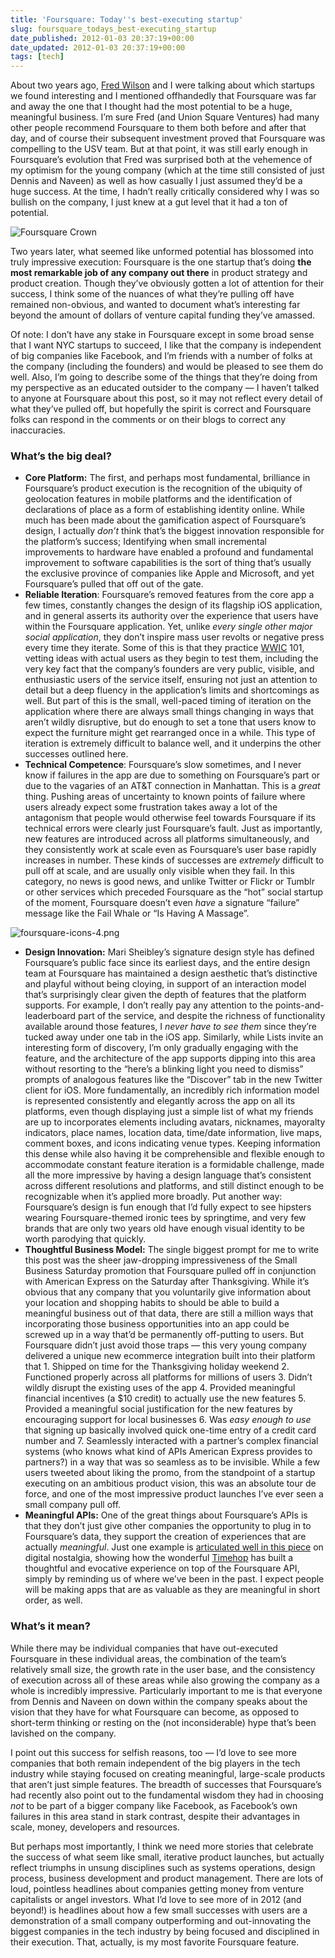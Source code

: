 ```yaml
---
title: 'Foursquare: Today''s best-executing startup'
slug: foursquare_todays_best-executing_startup
date_published: 2012-01-03 20:37:19+00:00
date_updated: 2012-01-03 20:37:19+00:00
tags: [tech]
---
```

About two years ago, [Fred Wilson](http://www.avc.com/) and I were talking about which startups we found interesting and I mentioned offhandedly that Foursquare was far and away the one that I thought had the most potential to be a huge, meaningful business. I’m sure Fred (and Union Square Ventures) had many other people recommend Foursquare to them both before and after that day, and of course their subsequent investment proved that Foursquare was compelling to the USV team. But at that point, it was still early enough in Foursquare’s evolution that Fred was surprised both at the vehemence of my optimism for the young company (which at the time still consisted of just Dennis and Naveen) as well as how casually I just assumed they’d be a huge success. At the time, I hadn’t really critically considered why I was so bullish on the company, I just knew at a gut level that it had a ton of potential.

![Foursquare Crown](https://cdn.glitch.global/c4e475b2-a54e-47e0-973c-ed0bd1b46262/foursquare-crown.png?v=1670712925953 "Foursquare Crown")

Two years later, what seemed like unformed potential has blossomed into truly impressive execution: Foursquare is the one startup that’s doing **the most remarkable job of any company out there** in product strategy and product creation. Though they’ve obviously gotten a lot of attention for their success, I think some of the nuances of what they’re pulling off have remained non-obvious, and wanted to document what’s interesting far beyond the amount of dollars of venture capital funding they’ve amassed.

Of note: I don’t have any stake in Foursquare except in some broad sense that I want NYC startups to succeed, I like that the company is independent of big companies like Facebook, and I’m friends with a number of folks at the company (including the founders) and would be pleased to see them do well. Also, I’m going to describe some of the things that they’re doing from my perspective as an educated outsider to the company — I haven’t talked to anyone at Foursquare about this post, so it may not reflect every detail of what they’ve pulled off, but hopefully the spirit is correct and Foursquare folks can respond in the comments or on their blogs to correct any inaccuracies.

### What’s the big deal?

- **Core Platform:** The first, and perhaps most fundamental, brilliance in Foursquare’s product execution is the recognition of the ubiquity of geolocation features in mobile platforms and the identification of declarations of place as a form of establishing identity online. While much has been made about the gamification aspect of Foursquare’s design, I actually *don’t* think that’s the biggest innovation responsible for the platform’s success; Identifying when small incremental improvements to hardware have enabled a profound and fundamental improvement to software capabilities is the sort of thing that’s usually the exclusive province of companies like Apple and Microsoft, and yet Foursquare’s pulled that off out of the gate.
- **Reliable Iteration**: Foursquare’s removed features from the core app a few times, constantly changes the design of its flagship iOS application, and in general asserts its authority over the experience that users have within the Foursquare application. Yet, unlike *every single other major social application*, they don’t inspire mass user revolts or negative press every time they iterate. Some of this is that they practice [WWIC](http://www.ftrain.com/wwic.html) 101, vetting ideas with actual users as they begin to test them, including the very key fact that the company’s founders are very public, visible, and enthusiastic users of the service itself, ensuring not just an attention to detail but a deep fluency in the application’s limits and shortcomings as well. But part of this is the small, well-paced timing of iteration on the application where there are always small things changing in ways that aren’t wildly disruptive, but do enough to set a tone that users know to expect the furniture might get rearranged once in a while. This type of iteration is extremely difficult to balance well, and it underpins the other successes outlined here.
- **Technical Competence**: Foursquare’s slow sometimes, and I never know if failures in the app are due to something on Foursquare’s part or due to the vagaries of an AT&T connection in Manhattan. This is a *great* thing. Pushing areas of uncertainty to known points of failure where users already expect some frustration takes away a lot of the antagonism that people would otherwise feel towards Foursquare if its technical errors were clearly just Foursquare’s fault. Just as importantly, new features are introduced across all platforms simultaneously, and they consistently work at scale even as Foursquare’s user base rapidly increases in number. These kinds of successes are *extremely* difficult to pull off at scale, and are usually only visible when they fail. In this category, no news is good news, and unlike Twitter or Flickr or Tumblr or other services which preceded Foursquare as the “hot” social startup of the moment, Foursquare doesn’t even *have* a signature “failure” message like the Fail Whale or “Is Having A Massage”.

![foursquare-icons-4.png](https://cdn.glitch.global/c4e475b2-a54e-47e0-973c-ed0bd1b46262/foursquare-icons-4.png?v=1670712923066 "Foursquare icons")

- **Design Innovation:** Mari Sheibley’s signature design style has defined Foursquare’s public face since its earliest days, and the entire design team at Foursquare has maintained a design aesthetic that’s distinctive and playful without being cloying, in support of an interaction model that’s surprisingly clear given the depth of features that the platform supports. For example, I don’t really pay any attention to the points-and-leaderboard part of the service, and despite the richness of functionality available around those features, I *never have to see them* since they’re tucked away under one tab in the iOS app. Similarly, while Lists invite an interesting form of discovery, I’m only gradually engaging with the feature, and the architecture of the app supports dipping into this area without resorting to the “here’s a blinking light you need to dismiss” prompts of analogous features like the “Discover” tab in the new Twitter client for iOS. More fundamentally, an incredibly rich information model is represented consistently and elegantly across the app on all its platforms, even though displaying just a simple list of what my friends are up to incorporates elements including avatars, nicknames, mayoralty indicators, place names, location data, time/date information, live maps, comment boxes, and icons indicating venue types. Keeping information this dense while also having it be comprehensible and flexible enough to accommodate constant feature iteration is a formidable challenge, made all the more impressive by having a design language that’s consistent across different resolutions and platforms, and still distinct enough to be recognizable when it’s applied more broadly. Put another way: Foursquare’s design is fun enough that I’d fully expect to see hipsters wearing Foursquare-themed ironic tees by springtime, and very few brands that are only two years old have enough visual identity to be worth parodying that quickly.
- **Thoughtful Business Model:** The single biggest prompt for me to write this post was the sheer jaw-dropping impressiveness of the Small Business Saturday promotion that Foursquare pulled off in conjunction with American Express on the Saturday after Thanksgiving. While it’s obvious that any company that you voluntarily give information about your location and shopping habits to should be able to build a meaningful business out of that data, there are still a million ways that incorporating those business opportunities into an app could be screwed up in a way that’d be permanently off-putting to users. But Foursquare didn’t just avoid those traps — this very young company delivered a unique new ecommerce integration built into their platform that 1. Shipped on time for the Thanksgiving holiday weekend 2. Functioned properly across all platforms for millions of users 3. Didn’t wildly disrupt the existing uses of the app 4. Provided meaningful financial incentives (a $10 credit) to actually use the new features 5. Provided a meaningful social justification for the new features by encouraging support for local businesses 6. Was *easy enough to use* that signing up basically involved quick one-time entry of a credit card number and 7. Seamlessly interacted with a partner’s complex financial systems (who knows what kind of APIs American Express provides to partners?) in a way that was so seamless as to be invisible. While a few users tweeted about liking the promo, from the standpoint of a startup executing on an ambitious product vision, this was an absolute tour de force, and one of the most impressive product launches I’ve ever seen a small company pull off.
- **Meaningful APIs:** One of the great things about Foursquare’s APIs is that they don’t just give other companies the opportunity to plug in to Foursquare’s data, they support the creation of experiences that are actually *meaningful*. Just one example is [articulated well in this piece](http://next.inman.com/2012/01/on-digital-nostalgia/) on digital nostalgia, showing how the wonderful [Timehop](http://timehop.com/) has built a thoughtful and evocative experience on top of the Foursquare API, simply by reminding us of where we’ve been in the past. I expect people will be making apps that are as valuable as they are meaningful in short order, as well.

### What’s it mean?

While there may be individual companies that have out-executed Foursquare in these individual areas, the combination of the team’s relatively small size, the growth rate in the user base, and the consistency of execution across all of these areas while also growing the company as a whole is incredibly impressive. Particularly important to me is that everyone from Dennis and Naveen on down within the company speaks about the vision that they have for what Foursquare can become, as opposed to short-term thinking or resting on the (not inconsiderable) hype that’s been lavished on the company.

I point out this success for selfish reasons, too — I’d love to see more companies that both remain independent of the big players in the tech industry while staying focused on creating meaningful, large-scale products that aren’t just simple features. The breadth of successes that Foursquare’s had recently also point out to the fundamental wisdom they had in choosing *not* to be part of a bigger company like Facebook, as Facebook’s own failures in this area stand in stark contrast, despite their advantages in scale, money, developers and resources.

But perhaps most importantly, I think we need more stories that celebrate the success of what seem like small, iterative product launches, but actually reflect triumphs in unsung disciplines such as systems operations, design process, business development and product management. There are lots of loud, pointless headlines about companies getting money from venture capitalists or angel investors. What I’d love to see more of in 2012 (and beyond!) is headlines about how a few small successes with users are a demonstration of a small company outperforming and out-innovating the biggest companies in the tech industry by being focused and disciplined in their execution. That, actually, is my most favorite Foursquare feature.
